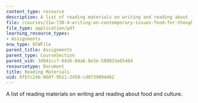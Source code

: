 ```yaml
---
content_type: resource
description: A list of reading materials on writing and reading about food and culture.
file: /courses/21w-730-4-writing-on-contemporary-issues-food-for-thought-writing-and-reading-about-the-cultures-of-food-fall-2008/0fb7c24b068f9b112459cd0739004462_homework.pdf
file_type: application/pdf
learning_resource_types:
- Assignments
ocw_type: OCWFile
parent_title: Assignments
parent_type: CourseSection
parent_uid: 3d941cc7-6416-04a6-8e5e-580833e05484
resourcetype: Document
title: Reading Materials
uid: 0fb7c24b-068f-9b11-2459-cd0739004462
---
```

A list of reading materials on writing and reading about food and culture.

